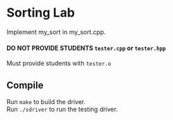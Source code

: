 # Sorting Lab

Implement my_sort in my_sort.cpp.  

#### DO NOT PROVIDE STUDENTS `tester.cpp` or `tester.hpp` 
Must provide students with `tester.o` 


## Compile

Run `make` to build the driver.  
Run `./sdriver` to run the testing driver.  
